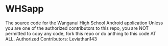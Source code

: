# WHSapp
The source code for the Wanganui High School Android application
Unless you are one of the authorized contributors to this repo, you are NOT permitted to copy any code, fork this repo or do anthing to this code AT ALL.
Authorized Contributors:
Leviathan143
